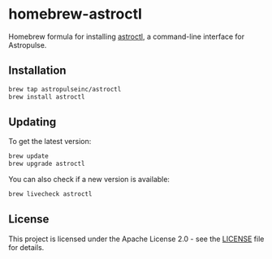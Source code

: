 # homebrew-astroctl

Homebrew formula for installing [astroctl](https://github.com/astropulseinc/astroctl), a command-line interface for Astropulse.

## Installation

```bash
brew tap astropulseinc/astroctl
brew install astroctl
```

## Updating

To get the latest version:
```bash
brew update
brew upgrade astroctl
```

You can also check if a new version is available:
```bash
brew livecheck astroctl
```

## License

This project is licensed under the Apache License 2.0 - see the [LICENSE](LICENSE) file for details.